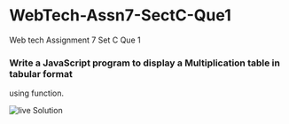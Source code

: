 # WebTech-Assn7-SectC-Que1
Web tech Assignment 7 Set C Que 1

### Write a JavaScript program to display a Multiplication table in tabular format
using function.

![live Solution](https://sandesh-at-git.github.io/WebTech-Assn7-SectC-Que1/)
